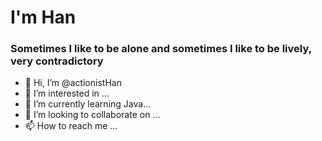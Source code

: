 # I'm Han

### Sometimes I like to be alone and sometimes I like to be lively, very contradictory

- 👋 Hi, I’m @actionistHan
- 👀 I’m interested in ...
- 🌱 I’m currently learning Java...
- 💞️ I’m looking to collaborate on ...
- 📫 How to reach me ...

<!---
actionistHan/actionistHan is a ✨ special ✨ repository because its `README.md` (this file) appears on your GitHub profile.
You can click the Preview link to take a look at your changes.
--->
